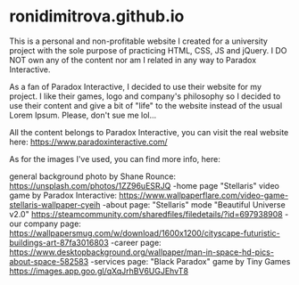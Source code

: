 # ronidimitrova.github.io
This is a personal and non-profitable website I created for a university project with the sole purpose of practicing HTML, CSS, JS and jQuery. I DO NOT own any of the content nor am I related in any way to Paradox Interactive.

As a fan of Paradox Interactive, I decided to use their website for my project. I like their games, logo and company's philosophy so I decided to use their content and give a bit of "life" to the website instead of the usual Lorem Ipsum. Please, don't sue me lol...

All the content belongs to Paradox Interactive, you can visit the real website here: https://www.paradoxinteractive.com/

As for the images I've used, you can find more info, here:

general background photo by Shane Rounce: https://unsplash.com/photos/1ZZ96uESRJQ
-home page "Stellaris" video game by Paradox Interactive: https://www.wallpaperflare.com/video-game-stellaris-wallpaper-cyeih
-about page: "Stellaris" mode "Beautiful Universe v2.0" https://steamcommunity.com/sharedfiles/filedetails/?id=697938908
-our company page: https://wallpapersmug.com/w/download/1600x1200/cityscape-futuristic-buildings-art-87fa3016803
-career page: https://www.desktopbackground.org/wallpaper/man-in-space-hd-pics-about-space-582583
-services page: "Black Paradox" game by Tiny Games https://images.app.goo.gl/qXqJrhBV6UGJEhvT8


